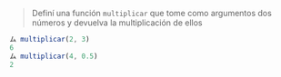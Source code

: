 > Definí una función `multiplicar` que tome como argumentos dos números y devuelva la multiplicación de ellos
>
```javascript
ム multiplicar(2, 3)
6
ム multiplicar(4, 0.5) 
2
```